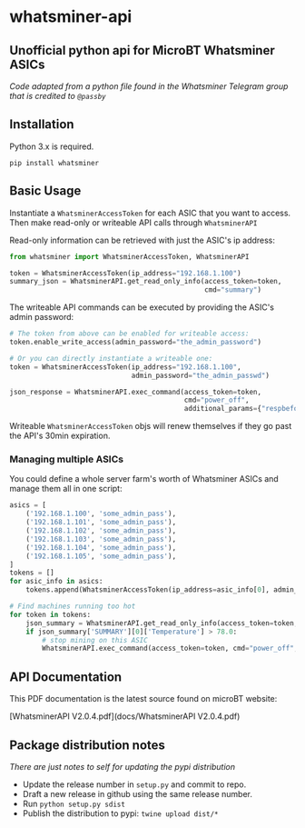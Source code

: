 # whatsminer-api
Unofficial python api for MicroBT Whatsminer ASICs
---
_Code adapted from a python file found in the Whatsminer Telegram group that is credited to `@passby`_


## Installation
Python 3.x is required.

```
pip install whatsminer
```


## Basic Usage
Instantiate a `WhatsminerAccessToken` for each ASIC that you want to access. Then make read-only or writeable API calls through `WhatsminerAPI`

Read-only information can be retrieved with just the ASIC's ip address:

```python
from whatsminer import WhatsminerAccessToken, WhatsminerAPI

token = WhatsminerAccessToken(ip_address="192.168.1.100")
summary_json = WhatsminerAPI.get_read_only_info(access_token=token,
                                                cmd="summary")
```

The writeable API commands can be executed by providing the ASIC's admin password:

```python
# The token from above can be enabled for writeable access:
token.enable_write_access(admin_password="the_admin_password")

# Or you can directly instantiate a writeable one:
token = WhatsminerAccessToken(ip_address="192.168.1.100",
                              admin_password="the_admin_passwd")

json_response = WhatsminerAPI.exec_command(access_token=token, 
                                           cmd="power_off",
                                           additional_params={"respbefore": "true"})
```

Writeable `WhatsminerAccessToken` objs will renew themselves if they go past the API's 30min expiration.


### Managing multiple ASICs
You could define a whole server farm's worth of Whatsminer ASICs and manage them all in one script:

```python
asics = [
    ('192.168.1.100', 'some_admin_pass'),
    ('192.168.1.101', 'some_admin_pass'),
    ('192.168.1.102', 'some_admin_pass'),
    ('192.168.1.103', 'some_admin_pass'),
    ('192.168.1.104', 'some_admin_pass'),
    ('192.168.1.105', 'some_admin_pass'),
]
tokens = []
for asic_info in asics:
    tokens.append(WhatsminerAccessToken(ip_address=asic_info[0], admin_password=asic_info[1]))

# Find machines running too hot
for token in tokens:
    json_summary = WhatsminerAPI.get_read_only_info(access_token=token, cmd="summary")
    if json_summary['SUMMARY'][0]['Temperature'] > 78.0:
        # stop mining on this ASIC
        WhatsminerAPI.exec_command(access_token=token, cmd="power_off", additional_params={"respbefore": "true"})
```


## API Documentation
This PDF documentation is the latest source found on microBT website:

[WhatsminerAPI V2.0.4.pdf](docs/WhatsminerAPI V2.0.4.pdf)


## Package distribution notes
_There are just notes to self for updating the pypi distribution_
* Update the release number in `setup.py` and commit to repo.
* Draft a new release in github using the same release number.
* Run `python setup.py sdist`
* Publish the distribution to pypi: `twine upload dist/*`

